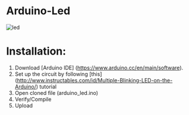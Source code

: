 # Arduino-Led

![led](https://media.giphy.com/media/xUPGcyBQi3w7TqsOre/giphy.gif)

Installation:
=====
1. Download [Arduino IDE] (https://www.arduino.cc/en/main/software).
2. Set up the circuit by following [this] (http://www.instructables.com/id/Multiple-Blinking-LED-on-the-Arduino/) tutorial
3. Open cloned file (arduino_led.ino)
4. Verify/Compile
5. Upload
